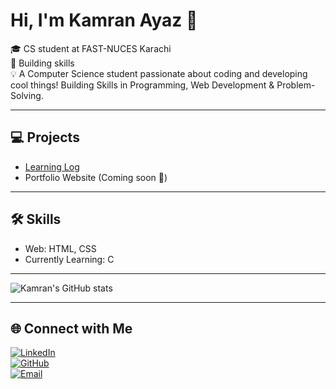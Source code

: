 # Hi, I'm Kamran Ayaz 👋  

🎓 CS student at FAST-NUCES Karachi  
🚀 Building skills   
💡  A Computer Science student passionate about coding and developing cool things! Building Skills in Programming, Web Development & Problem-Solving. 

---

## 💻 Projects
- [Learning Log](https://github.com/fastwithkamran/Learning_Log)  
- Portfolio Website (Coming soon 🚀) 

---

## 🛠 Skills    
- Web: HTML, CSS  
- Currently Learning: C

---

![Kamran's GitHub stats](https://github-readme-stats.vercel.app/api?username=fastwithkamran&show_icons=true&theme=radical)

---

## 🌐 Connect with Me
[![LinkedIn](https://img.shields.io/badge/LinkedIn-blue?logo=linkedin&logoColor=white)](https://www.linkedin.com/in/kamran-ayaz-bb0a1534b)  
[![GitHub](https://img.shields.io/badge/GitHub-black?logo=github&logoColor=white)](https://github.com/fastwithkamran)  
[![Email](https://img.shields.io/badge/Email-D14836?logo=gmail&logoColor=white)](mailto:kamranayaz.91@gmail.com)  
